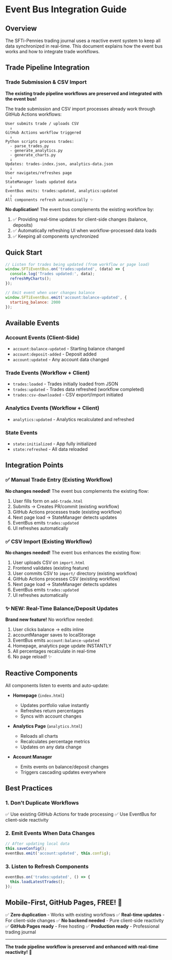 # Event Bus Integration Guide

## Overview

The SFTi-Pennies trading journal uses a reactive event system to keep all data synchronized in real-time. This document explains how the event bus works and how to integrate trade workflows.

## Trade Pipeline Integration

### Trade Submission & CSV Import

**The existing trade pipeline workflows are preserved and integrated with the event bus!**

The trade submission and CSV import processes already work through GitHub Actions workflows:

```
User submits trade / uploads CSV
  ↓
GitHub Actions workflow triggered
  ↓
Python scripts process trades:
  - parse_trades.py
  - generate_analytics.py
  - generate_charts.py
  ↓
Updates: trades-index.json, analytics-data.json
  ↓
User navigates/refreshes page
  ↓
StateManager loads updated data
  ↓
EventBus emits: trades:updated, analytics:updated
  ↓
All components refresh automatically ✨
```

**No duplication!** The event bus complements the existing workflow by:
1. ✅ Providing real-time updates for client-side changes (balance, deposits)
2. ✅ Automatically refreshing UI when workflow-processed data loads
3. ✅ Keeping all components synchronized

## Quick Start

```javascript
// Listen for trades being updated (from workflow or page load)
window.SFTiEventBus.on('trades:updated', (data) => {
  console.log('Trades updated:', data);
  refreshMyCharts();
});

// Emit event when user changes balance
window.SFTiEventBus.emit('account:balance-updated', {
  starting_balance: 2000
});
```

## Available Events

### Account Events (Client-Side)
- `account:balance-updated` - Starting balance changed
- `account:deposit-added` - Deposit added
- `account:updated` - Any account data changed

### Trade Events (Workflow + Client)
- `trades:loaded` - Trades initially loaded from JSON
- `trades:updated` - Trades data refreshed (workflow completed)
- `trades:csv-downloaded` - CSV export/import initiated

### Analytics Events (Workflow + Client)
- `analytics:updated` - Analytics recalculated and refreshed

### State Events
- `state:initialized` - App fully initialized
- `state:refreshed` - All data reloaded

## Integration Points

### ✅ Manual Trade Entry (Existing Workflow)
**No changes needed!** The event bus complements the existing flow:

1. User fills form on `add-trade.html`
2. Submits → Creates PR/commit (existing workflow)
3. GitHub Actions processes trade (existing workflow)
4. Next page load → StateManager detects updates
5. EventBus emits `trades:updated`
6. UI refreshes automatically

### ✅ CSV Import (Existing Workflow)
**No changes needed!** The event bus enhances the existing flow:

1. User uploads CSV on `import.html`
2. Frontend validates (existing feature)
3. User commits CSV to `import/` directory (existing workflow)
4. GitHub Actions processes CSV (existing workflow)
5. Next page load → StateManager detects updates
6. EventBus emits `trades:updated`
7. UI refreshes automatically

### ✨ NEW: Real-Time Balance/Deposit Updates
**Brand new feature!** No workflow needed:

1. User clicks balance → edits inline
2. accountManager saves to localStorage
3. EventBus emits `account:balance-updated`
4. Homepage, analytics page update INSTANTLY
5. All percentages recalculate in real-time
6. No page reload! ✨

## Reactive Components

All components listen to events and auto-update:

- **Homepage** (`index.html`)
  - Updates portfolio value instantly
  - Refreshes return percentages
  - Syncs with account changes

- **Analytics Page** (`analytics.html`)
  - Reloads all charts
  - Recalculates percentage metrics
  - Updates on any data change

- **Account Manager**  
  - Emits events on balance/deposit changes
  - Triggers cascading updates everywhere

## Best Practices

### 1. Don't Duplicate Workflows
✅ Use existing GitHub Actions for trade processing
✅ Use EventBus for client-side reactivity

### 2. Emit Events When Data Changes
```javascript
// After updating local data
this.saveConfig();
eventBus.emit('account:updated', this.config);
```

### 3. Listen to Refresh Components
```javascript
eventBus.on('trades:updated', () => {
  this.loadLatestTrades();
});
```

## Mobile-First, GitHub Pages, FREE! 🎯

✅ **Zero duplication** - Works with existing workflows
✅ **Real-time updates** - For client-side changes
✅ **No backend needed** - Pure client-side reactivity
✅ **GitHub Pages ready** - Free hosting
✅ **Production ready** - Professional trading journal

---

**The trade pipeline workflow is preserved and enhanced with real-time reactivity!** 🚀
